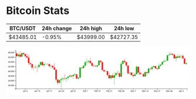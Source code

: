 # Bitcoin Stats

BTC/USDT|24h change|24h high|24h low|
|---|---|---|---|
|$43485.01|-0.95%|$43999.00|$42727.35|

<img src="./chart.svg">
